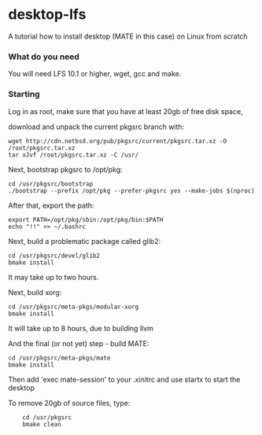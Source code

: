 # desktop-lfs
A tutorial how to install desktop (MATE in this case) on Linux from scratch

### What do you need

You will need LFS 10.1 or higher, wget, gcc and make.

### Starting

Log in as root, make sure that you have at least 20gb of free disk space,

download and unpack the current pkgsrc branch with:

    wget http://cdn.netbsd.org/pub/pkgsrc/current/pkgsrc.tar.xz -O /root/pkgsrc.tar.xz
    tar xJvf /root/pkgsrc.tar.xz -C /usr/


Next, bootstrap pkgsrc to /opt/pkg:

    cd /usr/pkgsrc/bootstrap
    ./bootstrap --prefix /opt/pkg --prefer-pkgsrc yes --make-jobs $(nproc)


After that, export the path:

    export PATH=/opt/pkg/sbin:/opt/pkg/bin:$PATH
    echo "!!" >> ~/.bashrc


Next, build a problematic package called glib2:

    cd /usr/pkgsrc/devel/glib2
    bmake install

It may take up to two hours.

Next, build xorg:

    cd /usr/pkgsrc/meta-pkgs/modular-xorg
    bmake install

It will take up to 8 hours, due to building llvm

And the final (or not yet) step - build MATE:

    cd /usr/pkgsrc/meta-pkgs/mate
    bmake install

Then add 'exec mate-session' to your .xinitrc and use startx to start the desktop

To remove 20gb of source files, type:

        cd /usr/pkgsrc
        bmake clean
